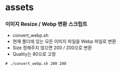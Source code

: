 # assets



### 이미지 Resize / Webp 변환 스크립트
- convert_webp.sh
- 현재 폴더에 있는 모든 이미지 파일을 Webp 파일로 변환
- Size 정해주지 않으면 200 / 200으로 변환
- Quality는 80으로 고정

```
# ./convert_webp.sh 200 200
```